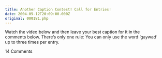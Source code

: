 ```yaml
---
title: Another Caption Contest! Call for Entries!
date: 2004-05-12T20:09:00.000Z
original: 000181.php
---
```


Watch the video below and then leave your best caption for it in the comments below. There’s only one rule: You can only use the word ‘gaywad’ up to three times per entry.

<!-- <OBJECT CLASSID="clsid:02BF25D5-8C17-4B23-BC80-D3488ABDDC6B" width="320" height="264" CODEBASE="http://www.apple.com/qtactivex/qtplugin.cab"><PARAM name="SRC" VALUE="./opaline-dance.avi"><PARAM name="AUTOPLAY" VALUE="true"><PARAM name="CONTROLLER" VALUE="true"><embed src="./opaline-dance.avi" width="320" height="264" volume="50" autostart="true" controller="true" scale="tofit""></OBJECT> -->

<span class="commentheader">14 Comments</span>

<!-- <div class="commentdivider">
<span class="commentauthorbox">Posted by <a href="mailto&#58;Lauren&#64;Balthrop&#46;com">Bama</a></span>
<span class="commentdatebox">Wednesday, May 12, 2004</span>
<span class="commenttimebox"> 4:29 PM</span>
</div>
<div class="commentbody">dizzamn….you be lookin’ so fine,

get yourself up on the front line,

and shine shine shine.

oh btw gaywad gaywad gaywad</div>

<div class="commentdivider">
<span class="commentauthorbox">Posted by noraa</span>
<span class="commentdatebox">Wednesday, May 12, 2004</span>
<span class="commenttimebox"> 4:41 PM</span>
</div>
<div class="commentbody">Naked 80’s Karaoke… the latest detainee humiliation photographs out of Iraq!</div>
<div class="commentdivider">
<span class="commentauthorbox">Posted by caseyw</span>
<span class="commentdatebox">Wednesday, May 12, 2004</span>
<span class="commenttimebox"> 5:06 PM</span>
</div>
<div class="commentbody">Is that a armadillo in your trousers?</div>
<div class="commentdivider">
<span class="commentauthorbox">Posted by pat</span>
<span class="commentdatebox">Wednesday, May 12, 2004</span>
<span class="commenttimebox"> 5:07 PM</span>
</div>
<div class="commentbody">why am i not disturbed or surprised by this video? now i’m disturbed and surprised.</div>
<div class="commentdivider">
<span class="commentauthorbox">Posted by jenw</span>
<span class="commentdatebox">Wednesday, May 12, 2004</span>
<span class="commenttimebox"> 5:10 PM</span>
</div>
<div class="commentbody">“is that Bernie up there dancing with you?”

“uh no that’s just my chest hair”</div>

<div class="commentdivider">
<span class="commentauthorbox">Posted by JL</span>
<span class="commentdatebox">Wednesday, May 12, 2004</span>
<span class="commenttimebox"> 5:13 PM</span>
</div>
<div class="commentbody">Hey!  Don’t touch me there!</div>
<div class="commentdivider">
<span class="commentauthorbox">Posted by stacycats</span>
<span class="commentdatebox">Wednesday, May 12, 2004</span>
<span class="commenttimebox"> 5:18 PM</span>
</div>
<div class="commentbody">SHAKE IT DONT BREAK IT, BOYZ!!!</div>
<div class="commentdivider">
<span class="commentauthorbox">Posted by <a href="mailto&#58;pete&#64;tzech&#46;com">Pete Rock</a></span>
<span class="commentdatebox">Wednesday, May 12, 2004</span>
<span class="commenttimebox"> 5:24 PM</span>
</div>
<div class="commentbody">” Which one of these things doesn’t belong here?  Which one of these doesn’t belong?”</div>
<div class="commentdivider">
<span class="commentauthorbox">Posted by <a href="mailto&#58;crismarie143&#64;hotmail&#46;com">cristen</a></span>
<span class="commentdatebox">Wednesday, May 12, 2004</span>
<span class="commenttimebox"> 7:02 PM</span>
</div>
<div class="commentbody">“After our first 5 shots of tequilla, me and the boys decided to get naked and do a striptease for all the ravers. Yah, i think that a good time was had by all.”</div>
<div class="commentdivider">
<span class="commentauthorbox">Posted by smoking bra</span>
<span class="commentdatebox">Thursday, May 13, 2004</span>
<span class="commenttimebox">12:27 AM</span>
</div>
<div class="commentbody">Look at them go, look at them kick –</div>
<div class="commentdivider">
<span class="commentauthorbox">Posted by lux</span>
<span class="commentdatebox">Thursday, May 13, 2004</span>
<span class="commenttimebox"> 3:02 PM</span>
</div>
<div class="commentbody">Them boys they feel the ravin’ heat, takin’ off their shirts to the rhythm of the beat… YAHOOOOO!</div>
<div class="commentdivider">
<span class="commentauthorbox">Posted by <a href="mailto&#58;bcrews&#64;swca&#46;com">crews</a></span>
<span class="commentdatebox">Friday, May 14, 2004</span>
<span class="commenttimebox"> 2:45 PM</span>
</div>
<div class="commentbody">At long last, the clip that inspired Michael Hutchence to hang himself.</div>
<div class="commentdivider">
<span class="commentauthorbox">Posted by angel</span>
<span class="commentdatebox">Monday, May 24, 2004</span>
<span class="commenttimebox"> 7:12 AM</span>
</div>
<div class="commentbody">three blind bis,

three blind bis,

see how they dance!</div>

<div class="commentdivider">
<span class="commentauthorbox">Posted by <a href="http://www.pascal.com/cgi-bin/mt/mt-comments.cgi?__mode=red&id=744">MiLk BarrY</a></span>
<span class="commentdatebox">Thursday, June 10, 2004</span>
<span class="commenttimebox"> 3:24 AM</span>
</div>
<div class="commentbody">2 pros … 1 “just experimenting”</div> -->
